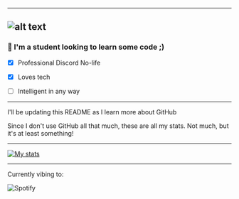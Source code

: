 -----
![alt text](https://images.unsplash.com/photo-1543332164-6e82f355badc?ixid=MnwxMjA3fDB8MHxzZWFyY2h8Mnx8aGVsbG98ZW58MHx8MHx8&ixlib=rb-1.2.1&auto=format&fit=crop&w=500&q=60)
-----

### 👋 I'm a student looking to learn some code ;) ###

- [x] Professional Discord No-life

- [x] Loves tech

- [ ] Intelligent in any way  

-----

I'll be updating this README as I learn more about GitHub


Since I don't use GitHub all that much, these are all my stats. Not much, but it's at least something!

-----

[![My stats](https://github-readme-stats.vercel.app/api?username=YeetusBaboon&show_icons=true&theme=material-palenight)](https://github.com/anuraghazra/github-readme-stats)

-----


Currently vibing to:

![Spotify](https://novatorema.vercel.app/api/spotify)





